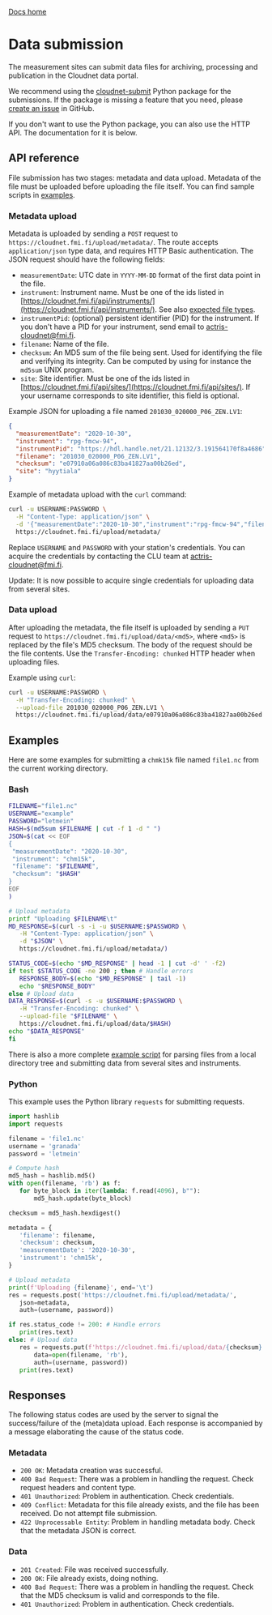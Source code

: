 [Docs home](https://docs.cloudnet.fmi.fi)

# Data submission

The measurement sites can submit data files for archiving,
processing and publication in the Cloudnet data portal.

<div class="note">

We recommend using
the [cloudnet-submit](https://github.com/actris-cloudnet/cloudnet-submit)
Python package for the submissions.
If the package is missing a feature that you need,
please [create an issue](https://github.com/actris-cloudnet/cloudnet-submit/issues/new)
in GitHub.

If you don't want to use the Python package,
you can also use the HTTP API. 
The documentation for it is below.

</div>

## API reference

File submission has two stages: metadata and data upload. Metadata of the file must be uploaded 
before uploading the file itself. You can find sample scripts in [examples](#examples).

### Metadata upload

Metadata is uploaded by sending a `POST` request to `https://cloudnet.fmi.fi/upload/metadata/`.
The route accepts `application/json` type data, and requires HTTP Basic authentication.
The JSON request should have the following fields:

- `measurementDate`: UTC date in `YYYY-MM-DD` format of the first data point in the file.
- `instrument`: Instrument name. Must be one of the ids listed in [https://cloudnet.fmi.fi/api/instruments/](https://cloudnet.fmi.fi/api/instruments/). 
  See also [expected file types](upload-file-types.md).
- `instrumentPid`: (optional) persistent identifier (PID) for the instrument. If you don't have a PID for your instrument, send email to <actris-cloudnet@fmi.fi>.
- `filename`: Name of the file.
- `checksum`: An MD5 sum of the file being sent. Used for identifying the file and verifying its integrity. 
  Can be computed by using for instance the `md5sum` UNIX program.
- `site`: Site identifier. Must be one of the ids listed in [https://cloudnet.fmi.fi/api/sites/](https://cloudnet.fmi.fi/api/sites/). If your username corresponds to site identifier, this field is optional.

Example JSON for uploading a file named `201030_020000_P06_ZEN.LV1`:

```json
{
  "measurementDate": "2020-10-30",
  "instrument": "rpg-fmcw-94",
  "instrumentPid": "https://hdl.handle.net/21.12132/3.191564170f8a4686",
  "filename": "201030_020000_P06_ZEN.LV1",
  "checksum": "e07910a06a086c83ba41827aa00b26ed",
  "site": "hyytiala"
}
```

Example of metadata upload with the `curl` command:

```bash
curl -u USERNAME:PASSWORD \
  -H "Content-Type: application/json" \
  -d '{"measurementDate":"2020-10-30","instrument":"rpg-fmcw-94","filename":"201030_020000_P06_ZEN.LV1","checksum":"e07910a06a086c83ba41827aa00b26ed","site":"hyytiala"}' \
  https://cloudnet.fmi.fi/upload/metadata/
```
Replace `USERNAME` and `PASSWORD` with your station's credentials. You can acquire the credentials 
by contacting the CLU team at actris-cloudnet@fmi.fi.

Update: It is now possible to acquire single credentials for uploading data from several sites.
  
### Data upload

After uploading the metadata, the file itself is uploaded by sending a `PUT` request to `https://cloudnet.fmi.fi/upload/data/<md5>`, 
where `<md5>` is replaced by the file's MD5 checksum. The body of the request should be the file contents. 
Use the `Transfer-Encoding: chunked` HTTP header when uploading files.

Example using `curl`:

```bash
curl -u USERNAME:PASSWORD \
  -H "Transfer-Encoding: chunked" \
  --upload-file 201030_020000_P06_ZEN.LV1 \
  https://cloudnet.fmi.fi/upload/data/e07910a06a086c83ba41827aa00b26ed
```

## Examples

Here are some examples for submitting a `chmk15k` file named `file1.nc` from the current working directory.

### Bash

```bash
FILENAME="file1.nc"
USERNAME="example"
PASSWORD="letmein"
HASH=$(md5sum $FILENAME | cut -f 1 -d " ")
JSON=$(cat << EOF
{
 "measurementDate": "2020-10-30",
 "instrument": "chm15k",
 "filename": "$FILENAME",
 "checksum": "$HASH"
}
EOF
)

# Upload metadata
printf "Uploading $FILENAME\t"
MD_RESPONSE=$(curl -s -i -u $USERNAME:$PASSWORD \
   -H "Content-Type: application/json" \
   -d "$JSON" \
   https://cloudnet.fmi.fi/upload/metadata/)

STATUS_CODE=$(echo "$MD_RESPONSE" | head -1 | cut -d' ' -f2)
if test $STATUS_CODE -ne 200 ; then # Handle errors
   RESPONSE_BODY=$(echo "$MD_RESPONSE" | tail -1)
   echo "$RESPONSE_BODY"
else # Upload data
DATA_RESPONSE=$(curl -s -u $USERNAME:$PASSWORD \
   -H "Transfer-Encoding: chunked" \
   --upload-file "$FILENAME" \
   https://cloudnet.fmi.fi/upload/data/$HASH)
echo "$DATA_RESPONSE"
fi
```

There is also a more complete [example script](submit-to-cloudnet) for parsing files from a local
directory tree and submitting data from several sites and instruments.

### Python

This example uses the Python library `requests` for submitting requests.

```python
import hashlib
import requests

filename = 'file1.nc'
username = 'granada'
password = 'letmein'

# Compute hash
md5_hash = hashlib.md5()
with open(filename, 'rb') as f:
   for byte_block in iter(lambda: f.read(4096), b""):
       md5_hash.update(byte_block)

checksum = md5_hash.hexdigest()

metadata = {
   'filename': filename,
   'checksum': checksum,
   'measurementDate': '2020-10-30',
   'instrument': 'chm15k',
}

# Upload metadata
print(f'Uploading {filename}', end='\t')
res = requests.post('https://cloudnet.fmi.fi/upload/metadata/',
   json=metadata,
   auth=(username, password))

if res.status_code != 200: # Handle errors
   print(res.text)
else: # Upload data
   res = requests.put(f'https://cloudnet.fmi.fi/upload/data/{checksum}',
       data=open(filename, 'rb'),
       auth=(username, password))
   print(res.text)

```

## Responses

The following status codes are used by the server to signal the success/failure of the (meta)data upload.
Each response is accompanied by a message elaborating the cause of the status code.

### Metadata
- `200 OK`: Metadata creation was successful.
- `400 Bad Request`: There was a problem in handling the request. Check request headers and content type.
- `401 Unauthorized`: Problem in authentication. Check credentials.
- `409 Conflict`: Metadata for this file already exists, and the file has been received. Do not attempt file submission.
- `422 Unprocessable Entity`: Problem in handling metadata body. Check that the metadata JSON is correct.

### Data

- `201 Created`: File was received successfully.
- `200 OK`: File already exists, doing nothing.
- `400 Bad Request`: There was a problem in handling the request. Check that the MD5 checksum is valid and corresponds to the file.
- `401 Unauthorized`: Problem in authentication. Check credentials.

